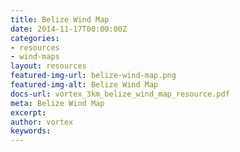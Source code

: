```yaml
---
title: Belize Wind Map
date: 2014-11-17T00:00:00Z
categories:
- resources
- wind-maps
layout: resources
featured-img-url: belize-wind-map.png
featured-img-alt: Belize Wind Map
docs-url: vortex_3km_belize_wind_map_resource.pdf
meta: Belize Wind Map
excerpt: 
author: vortex
keywords: 
---
```


